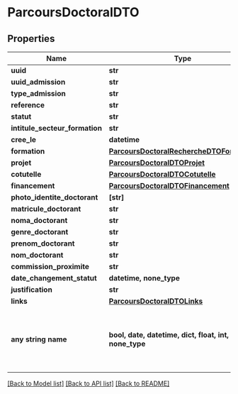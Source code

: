# ParcoursDoctoralDTO


## Properties
Name | Type | Description | Notes
------------ | ------------- | ------------- | -------------
**uuid** | **str** |  | 
**uuid_admission** | **str** |  | 
**type_admission** | **str** |  | 
**reference** | **str** |  | 
**statut** | **str** |  | 
**intitule_secteur_formation** | **str** |  | 
**cree_le** | **datetime** |  | 
**formation** | [**ParcoursDoctoralRechercheDTOFormation**](ParcoursDoctoralRechercheDTOFormation.md) |  | 
**projet** | [**ParcoursDoctoralDTOProjet**](ParcoursDoctoralDTOProjet.md) |  | 
**cotutelle** | [**ParcoursDoctoralDTOCotutelle**](ParcoursDoctoralDTOCotutelle.md) |  | 
**financement** | [**ParcoursDoctoralDTOFinancement**](ParcoursDoctoralDTOFinancement.md) |  | 
**photo_identite_doctorant** | **[str]** |  | 
**matricule_doctorant** | **str** |  | 
**noma_doctorant** | **str** |  | 
**genre_doctorant** | **str** |  | 
**prenom_doctorant** | **str** |  | 
**nom_doctorant** | **str** |  | 
**commission_proximite** | **str** |  | 
**date_changement_statut** | **datetime, none_type** |  | [optional] 
**justification** | **str** |  | [optional] 
**links** | [**ParcoursDoctoralDTOLinks**](ParcoursDoctoralDTOLinks.md) |  | [optional] 
**any string name** | **bool, date, datetime, dict, float, int, list, str, none_type** | any string name can be used but the value must be the correct type | [optional]

[[Back to Model list]](../README.md#documentation-for-models) [[Back to API list]](../README.md#documentation-for-api-endpoints) [[Back to README]](../README.md)


